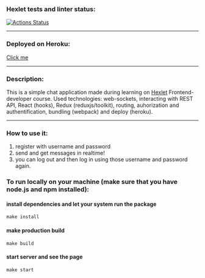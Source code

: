### Hexlet tests and linter status:
[![Actions Status](https://github.com/niyak93rus/frontend-project-lvl4/workflows/hexlet-check/badge.svg)](https://github.com/niyak93rus/frontend-project-lvl4/actions)
___

### Deployed on Heroku:
<a href="https://reactive-messenger-niyak93.herokuapp.com/" target="_blank">Click me</a>
___

### Description:
This is a simple chat application made during learning on <a href="https://hexlet.io//" target="_blank">Hexlet</a> Frontend-developer course.
Used technologies: web-sockets, interacting with REST API, React (hooks), Redux (reduxjs/toolkit), routing, auhorization and authentification, bundling (webpack) and deploy (heroku).
___

### How to use it: 
1) register with username and password
2) send and get messages in realtime!
3) you can log out and then log in using those username and password again.

### To run locally on your machine (make sure that you have node.js and npm installed):
  #### install dependencies and let your system run the package
  `make install`

  #### make production build
  `make build`

  #### start server and see the page
  `make start`
